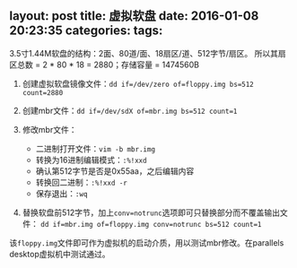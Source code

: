 layout: post
title: 虚拟软盘
date: 2016-01-08 20:23:35
categories:
tags:
---



3.5寸1.44M软盘的结构：2面、80道/面、18扇区/道、512字节/扇区。
所以其扇区总数 = 2 * 80 * 18 = 2880；存储容量 = 1474560B

1. 创建虚拟软盘镜像文件：`dd if=/dev/zero of=floppy.img bs=512 count=2880`
2. 创建mbr文件：`dd if=/dev/sdX of=mbr.img bs=512 count=1`
3. 修改mbr文件：
    * 二进制打开文件：`vim -b mbr.img`
    * 转换为16进制编辑模式：`:%!xxd`
    * 确认第512字节是否是0x55aa，之后编辑内容
    * 转换回二进制：`:%!xxd -r`
    * 保存退出：`:wq`

4. 替换软盘前512字节，加上`conv=notrunc`选项即可只替换部分而不覆盖输出文件：
    `dd if=mbr.img of=floppy.img conv=notrunc bs=512 count=1` 

该`floppy.img`文件即可作为虚拟机的启动介质，用以测试mbr修改。在parallels desktop虚拟机中测试通过。


